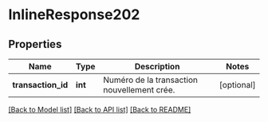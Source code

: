 # InlineResponse202

## Properties
Name | Type | Description | Notes
------------ | ------------- | ------------- | -------------
**transaction_id** | **int** | Numéro de la transaction nouvellement crée. | [optional] 

[[Back to Model list]](../../README.md#documentation-for-models) [[Back to API list]](../../README.md#documentation-for-api-endpoints) [[Back to README]](../../README.md)

